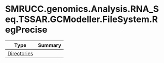 ﻿
# SMRUCC.genomics.Analysis.RNA_Seq.TSSAR.GCModeller.FileSystem.RegPrecise

|Type|Summary|
|----|-------|
|[Directories](./Directories.md)||

